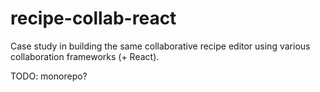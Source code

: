 # recipe-collab-react

Case study in building the same collaborative recipe editor using various collaboration frameworks (+ React).

TODO: monorepo?
